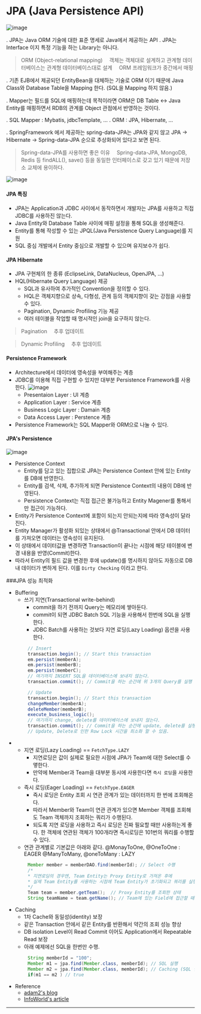 JPA (Java Persistence API)
===
![image](https://user-images.githubusercontent.com/21374902/148677553-e1d6501f-6716-4c47-9565-cc474bf2dbd8.png)

. JPA는 Java ORM 기술에 대한 표준 명세로 Java에서 제공하는 API
. JPA는 Interface 이지 특정 기능을 하는 Library는 아니다.

>ORM (Object-relational mapping)
　객체는 객체대로 설계하고 관계형 데이터베이스는 관계형 데이터베이스대로 설계
　ORM 프레임워크가 중간에서 매핑


. 기존 EJB에서 제공되던 EntityBean을 대체하는 기술로 ORM 이기 때문에 Java Class와 Database Table을 Mapping 한다. (SQL을 Mapping 하지 않음.)

. Mapper는 필드를 SQL에 매핑하는데 목적이라면 ORM은 DB Table ↔ Java Entity를 매핑하면서 RDB의 관계를 Object 관점에서 반영하는 것이다.

. SQL Mapper : Mybatis, jdbcTemplate, ...
. ORM : JPA, Hibernate, ...

. SpringFramework 에서 제공하는 spring-data-JPA는 JPA와 같지 않고 JPA → Hibernate → Spring-data-JPA 순으로 추상화되어 있다고 보면 된다.
> Spring-data-JPA를 사용하면 좋은 이유
　Spring-data-JPA, MongoDB, Redis 등 findALL(), save() 등을 동일한 인터페이스로 갖고 있기 때문에 저장소 교체에 용이하다.

![image](https://user-images.githubusercontent.com/21374902/148677964-351165d1-d6b6-4485-aefb-86bf63e0efa4.png)
#### JPA 특징
- JPA는 Application과 JDBC 사이에서 동작하면서 개발자는 JPA를 사용하고 직접 JDBC를 사용하진 않는다.
- Java Entity와 Database Table 사이에 매핑 설정을 통해 SQL을 생성해준다.
- Entity를 통해 작성할 수 있는 JPQL(Java Persistence Query Language)를 지원
- SQL 중심 개발에서 Entity 중심으로 개발할 수 있으며 유지보수가 쉽다.

#### JPA Hibernate
- JPA 구현체의 한 종류 (EclipseLink, DataNucleus, OpenJPA, ...)
- HQL(Hibernate Query Language) 제공
  - SQL과 유사하여 추가적인 Convention을 정의할 수 있다.
  - HQL은 객체지향으로 상속, 다형성, 관계 등의 객체지향이 갖는 강점을 사용할 수 있다.
  - Pagination, Dynamic Profiling 기능 제공
  - 여러 테이블을 작업할 때 명시적인 join을 요구하지 않는다.
> Pagination
　추후 업데이트

> Dynamic Profiling
　추후 업데이트

#### Persistence Framework
  - Architecture에서 데이터에 영속성을 부여해주는 계층
  - JDBC를 이용해 직접 구현할 수 있지만 대부분 Persistence Framework를 사용한다.
![image](https://user-images.githubusercontent.com/21374902/148678370-cbbf194a-5e48-4e60-a9f1-9174058e3cd6.png)
    - Presentaion Layer : UI 계층
    - Application Layer : Service 계층
    - Business Logic Layer : Damain 계층
    - Data Access Layer : Perstence 계층
  - Persistence Framework는 SQL Mapper와 ORM으로 나눌 수 있다.

#### JPA's Persistence
![image](https://user-images.githubusercontent.com/21374902/148678614-3dd6c12b-1c97-4a86-8366-ded8a9fa7875.png)  
  - Persistence Context
    - Entity를 담고 있는 집합으로 JPA는 Persistence Context 안에 있는 Entity를 DB에 반영한다.
    - Entity를 검색, 삭제, 추가하게 되면 Persistence Context의 내용이 DB에 반영된다.
    - Persistence Context는 직접 접근은 불가능하고 Entity Magener를 통해서만 접근이 가능하다.
  - Entity가 Persistence Context에 포함이 되는지 안되는지에 따라 영속성이 달라진다.
  - Entity Manager가 활성화 되있는 상태에서 @Transactional 안에서 DB 데이터를 가져오면 데이터는 영속성이 유지된다.
  - 이 상태에서 데이터값을 변경하면 Transaction이 끝나는 시점에 해당 테이블에 변경 내용을 반영(Commit)한다. 
  - 따라서 Entity의 필드 값을 변경한 후에 update()를 명시하지 않아도 자동으로 DB 내 데이터가 변하게 된다. 이를 `Dirty Checking` 이라고 한다.

###JPA 성능 최적화
  - Buffering
    + 쓰기 지연(Transactional write-behind)
      - commit을 하기 전까지 Query는 메모리에 쌓아둔다.
      - commit이 되면 JDBC Batch SQL 기능을 사용해서 한번에 SQL을 실행한다.
      - JDBC Batch를 사용하는 것보다 지연 로딩(Lazy Loading) 옵션을 사용한다.
```java
        // Insert
        transaction.begin(); // Start this transaction
        em.persist(memberA);
        em.persist(memberB);
        em.persist(memberC);
        // 여기까지 INSERT SQL을 데이터베이스에 보내지 않는다.
        transaction.commit(); // Commit을 하는 순간에 위 3개의 Query를 실행
```
```java
        // Update
        transaction.begin(); // Start this transaction
        changeMember(memberA);
        deleteMember(memberB);
        execute_business_logic();
        // 여기까지 change, delete를 데이터베이스에 보내지 않는다.
        transaction.commit(); // Commit을 하는 순간에 update, delete를 실행
        // Update, Delete로 인한 Row Lock 시간을 최소화 할 수 있음.
```
-  - 지연 로딩(Lazy Loading)  == `FetchType.LAZY`
      - 지연로딩은 값이 실제로 필요한 시점에 JPA가 Team에 대한 Select를 수앻한다.
      - 만약에 Member과 Team을 대부분 동시에 사용한다면 `즉시 로딩`을 사용한다.
   - 즉시 로딩(Eager Loading) == `FetchType.EAGER`
     - 즉시 로딩은 Entity 조회 시 연관 관계가 있는 데이터까지 한 번에 조회해온다.
     - 따라서 Member와 Team이 연관 관계가 있으면 Member 객체를 조회해도 Team 객체까지 조회하는 쿼리가 수행된다.
     - 되도록 지연 로딩을 사용하고 즉시 로딩은 진짜 필요할 때만 사용하는게 좋다.
     한 객체에 연관된 객체가 100개라면 즉시로딩은 101번의 쿼리를 수행할 수 있다.
    - 연관 관계별로 기본값은 아래와 같다.
    @MonayToOne, @OneToOne : EAGER
    @ManyToMany, @oneToMany : LAZY
```java
        Member member = memberDAO.find(memberId); // Select 수행
        /*
        * 지연로딩의 경우엔, Team Entity는 Proxy Entity로 가져온 후에
        * 실제 Team Entity를 사용하는 시점에 Team Entity가 초기화되고 쿼리를 실행한다.
        */
        Team team = member.getTeam();  // Proxy Entity를 조회한 상태
        String teamName = team.getName(); // Team에 있는 Field에 접근할 때 실제로 쿼리가 실행
```
- Caching
  - 1차 Cache와 동일성(identity) 보장
  - 같은 Transaction 안에서 같은 Entity를 반환해서 약간의 조회 성능 향상
  - DB isolation Level이 Read Commit 이어도 Application에서 Repeatable Read 보장
  - 아래 예제에선 SQL을 한번만 수행.
```java
        String memberId = "100";
        Member m1 = jpa.find(Member.class, memberId); // SQL 실행
        Member m2 = jpa.find(Member.class, memberId); // Caching (SQL 실행 X, 위에서 가져온 m1을 사용)
        if(m1 == m2 ) // true
```
- Reference
  - [adam2's blog](https://velog.io/@adam2/JPA%EB%8A%94-%EB%8F%84%EB%8D%B0%EC%B2%B4-%EB%AD%98%EA%B9%8C-orm-%EC%98%81%EC%86%8D%EC%84%B1-hibernate-spring-data-jpa)
  - [InfoWorld's article](https://www.infoworld.com/article/3379043/what-is-jpa-introduction-to-the-java-persistence-api.html)

---
